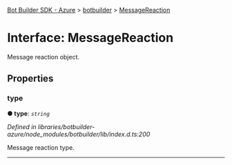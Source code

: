 [Bot Builder SDK - Azure](../README.md) > [botbuilder](../modules/botbuilder.md) > [MessageReaction](../interfaces/botbuilder.messagereaction.md)



# Interface: MessageReaction


Message reaction object.


## Properties
<a id="type"></a>

###  type

**●  type**:  *`string`* 

*Defined in libraries/botbuilder-azure/node_modules/botbuilder/lib/index.d.ts:200*



Message reaction type.




___


